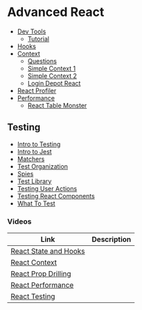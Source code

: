 # Advanced React

* [Dev Tools](/posts/react-dev-tools)
  * [Tutorial](https://react-devtools-tutorial.vercel.app/)
* [Hooks](/posts/react-hooks)
* [Context](/posts/react-context-intro)
  * [Questions](/posts/react-context-intro/questions.md)
  * [Simple Context 1](https://github.com/sikaeducation/simple-react-context-1)
  * [Simple Context 2](https://github.com/sikaeducation/simple-react-context-2)
  * [Login Depot React](https://github.com/sikaeducation/login-depot-react)
* [React Profiler](/posts/react-profiler)
* [Performance](/posts/react-performance)
  * [React Table Monster](https://github.com/sikaeducation/react-table-monster)

## Testing

* [Intro to Testing](/posts/testing-intro)
* [Intro to Jest](/posts/jest-intro)
* [Matchers](/posts/jest-matchers)
* [Test Organization](/posts/test-organization)
* [Spies](/posts/jest-spies)
* [Test Library](/posts/testing-library-intro)
* [Testing User Actions](/posts/testing-user-actions-jest)
* [Testing React Components](/posts/testing-react-components)
* [What To Test](/posts/what-to-test-react)

### Videos

| Link | Description |
| --- | --- |
| [React State and Hooks](https://www.youtube.com/watch?v=mkYgxG7V8nk) | |
| [React Context](https://www.youtube.com/watch?v=DC9aGRBFrx8) | |
| [React Prop Drilling](https://www.youtube.com/watch?v=Hocmrdlk-9E) | |
| [React Performance](https://www.youtube.com/watch?v=U0X8t5-n70U) | |
| [React Testing](https://www.youtube.com/watch?v=gjkzyoE2KqI) | |
